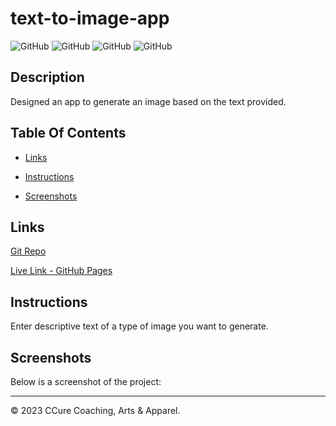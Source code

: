 # text-to-image-app

![GitHub](https://img.shields.io/github/repo-size/asantercureton/text-to-image-app?style=plastic) ![GitHub](https://img.shields.io/github/last-commit/asantercureton/text-to-image-app?style=plastic) ![GitHub](https://img.shields.io/github/languages/top/asantercureton/text-to-image-app?style=plastic) ![GitHub](https://img.shields.io/github/followers/asantercureton?style=social)

## Description
Designed an app to generate an image based on the text provided.


## Table Of Contents
* [Links](#links)

* [Instructions](#instructions)

* [Screenshots](#screenshots)


## Links
[Git Repo](https://github.com/asantercureton/text-to-image-app)

[Live Link - GitHub Pages](https://asantercureton.github.io/text-to-image-app/)


## Instructions
Enter descriptive text of a type of image you want to generate.


## Screenshots
Below is a screenshot of the project:

<!-- ![Image of HomeScreen](./client/assets/images/homescreen_main.jpg) -->


<!-- ![Image of PlayScreenIdle](./client/assets/images/playscreen-idle.jpg) -->


<!-- ![Image of PlayScreenActive](./client/assets/images/playscreen_updated.jpg) -->


<!-- ![Image of SummaryReport](./client/assets/images/summary-report.jpg) -->

---
© 2023 CCure Coaching, Arts & Apparel.